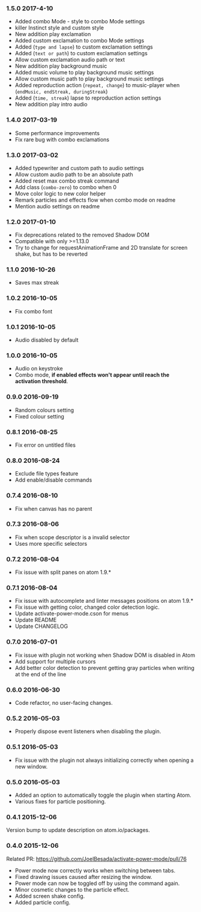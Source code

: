 ### 1.5.0 2017-4-10
* Added combo Mode - style to combo Mode settings
* killer Instinct style and custom style
* New addition play exclamation
* Added custom exclamation to combo Mode settings
* Added (`type and lapse`) to custom exclamation settings
* Added (`text or path`) to custom exclamation settings
* Allow custom exclamation audio path or text
* New addition play background music
* Added music volume to play background music settings
* Allow custom music path to play background music settings
* Added reproduction action (`repeat, change`) to music-player when (`endMusic, endStreak, duringStreak`)
* Added (`time, streak`) lapse to reproduction action settings
* New addition play intro audio

### 1.4.0 2017-03-19
* Some performance improvements
* Fix rare bug with combo exclamations

### 1.3.0 2017-03-02
* Added typewriter and custom path to audio settings
* Allow custom audio path to be an absolute path
* Added reset max combo streak command
* Add class (`combo-zero`) to combo when 0
* Move color logic to new color helper
* Remark particles and effects flow when combo mode on readme
* Mention audio settings on readme

### 1.2.0 2017-01-10
* Fix deprecations related to the removed Shadow DOM
* Compatible with only >=1.13.0
* Try to change for requestAnimationFrame and 2D translate for screen shake, but has to be reverted

### 1.1.0 2016-10-26
* Saves max streak

### 1.0.2 2016-10-05
* Fix combo font

### 1.0.1 2016-10-05
* Audio disabled by default

### 1.0.0 2016-10-05
* Audio on keystroke
* Combo mode, **if enabled effects won't appear until reach the activation threshold**.

### 0.9.0 2016-09-19
* Random colours setting
* Fixed colour setting

### 0.8.1 2016-08-25
* Fix error on untitled files

### 0.8.0 2016-08-24
* Exclude file types feature
* Add enable/disable commands

### 0.7.4 2016-08-10
* Fix when canvas has no parent

### 0.7.3 2016-08-06
* Fix when scope descriptor is a invalid selector
* Uses more specific selectors

### 0.7.2 2016-08-04
* Fix issue with split panes on atom 1.9.*

### 0.7.1 2016-08-04
* Fix issue with autocomplete and linter messages positions on atom 1.9.*
* Fix issue with getting color, changed color detection logic.
* Update activate-power-mode.cson for menus
* Update README
* Update CHANGELOG

### 0.7.0 2016-07-01
* Fix issue with plugin not working when Shadow DOM is disabled in Atom
* Add support for multiple cursors
* Add better color detection to prevent getting gray particles when writing at the end of the line

### 0.6.0 2016-06-30
* Code refactor, no user-facing changes.

### 0.5.2 2016-05-03
* Properly dispose event listeners when disabling the plugin.

### 0.5.1 2016-05-03
* Fix issue with the plugin not always initializing correctly when opening a new window.

### 0.5.0 2016-05-03
* Added an option to automatically toggle the plugin when starting Atom.
* Various fixes for particle positioning.

### 0.4.1 2015-12-06
Version bump to update description on atom.io/packages.

### 0.4.0 2015-12-06
Related PR: https://github.com/JoelBesada/activate-power-mode/pull/76

* Power mode now correctly works when switching between tabs.
* Fixed drawing issues caused after resizing the window.
* Power mode can now be toggled off by using the command again.
* Minor cosmetic changes to the particle effect.
* Added screen shake config.
* Added particle config.
